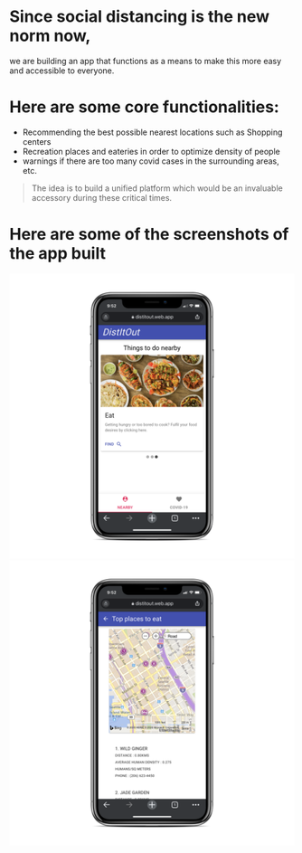 # Since social distancing is the new norm now,

we are building an app that functions as a means to make this more easy and accessible to everyone.

# Here are some core functionalities:
- Recommending the best possible nearest locations such as Shopping centers
- Recreation places and eateries in order to optimize density of people
- warnings if there are too many covid cases in the surrounding areas, etc. 

> The idea is to build a unified platform which would be an invaluable accessory during these critical times.

# Here are some of the screenshots of the app built

![Screenshot1](readme_images/1.png)
![Screenshot2](readme_images/2.png)
